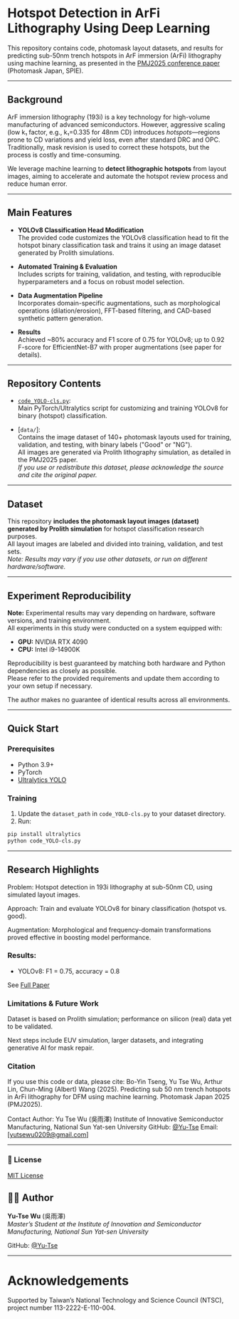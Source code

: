 # Hotspot Detection in ArFi Lithography Using Deep Learning

This repository contains code, photomask layout datasets, and results for predicting sub-50nm trench hotspots in ArF immersion (ArFi) lithography using machine learning, as presented in the [PMJ2025 conference paper](https://www.spiedigitallibrary.org/conference-proceedings-of-spie/13655/136550Z/Predicting-sub-50-nm-trench-hotspots-in-ArFi-lithography-for/10.1117/12.3070243.short) (Photomask Japan, SPIE).

---

## Background

ArF immersion lithography (193i) is a key technology for high-volume manufacturing of advanced semiconductors. However, aggressive scaling (low k₁ factor, e.g., k₁=0.335 for 48nm CD) introduces *hotspots*—regions prone to CD variations and yield loss, even after standard DRC and OPC. Traditionally, mask revision is used to correct these hotspots, but the process is costly and time-consuming.

We leverage machine learning to **detect lithographic hotspots** from layout images, aiming to accelerate and automate the hotspot review process and reduce human error.

---

## Main Features

- **YOLOv8 Classification Head Modification**  
  The provided code customizes the YOLOv8 classification head to fit the hotspot binary classification task and trains it using an image dataset generated by Prolith simulations.

- **Automated Training & Evaluation**  
  Includes scripts for training, validation, and testing, with reproducible hyperparameters and a focus on robust model selection.

- **Data Augmentation Pipeline**  
  Incorporates domain-specific augmentations, such as morphological operations (dilation/erosion), FFT-based filtering, and CAD-based synthetic pattern generation.

- **Results**  
  Achieved ~80% accuracy and F1 score of 0.75 for YOLOv8; up to 0.92 F-score for EfficientNet-B7 with proper augmentations (see paper for details).

---

## Repository Contents

- [`code_YOLO-cls.py`](code_YOLO-cls.py):  
  Main PyTorch/Ultralytics script for customizing and training YOLOv8 for binary (hotspot) classification.

- [`data/`]:  
  Contains the image dataset of 140+ photomask layouts used for training, validation, and testing, with binary labels ("Good" or "NG").  
  All images are generated via Prolith lithography simulation, as detailed in the PMJ2025 paper.  
  *If you use or redistribute this dataset, please acknowledge the source and cite the original paper.*
---


## Dataset

This repository **includes the photomask layout images (dataset) generated by Prolith simulation** for hotspot classification research purposes.  
All layout images are labeled and divided into training, validation, and test sets.  
*Note: Results may vary if you use other datasets, or run on different hardware/software.*

---

## Experiment Reproducibility

**Note:** Experimental results may vary depending on hardware, software versions, and training environment.  
All experiments in this study were conducted on a system equipped with:

- **GPU:** NVIDIA RTX 4090  
- **CPU:** Intel i9-14900K

Reproducibility is best guaranteed by matching both hardware and Python dependencies as closely as possible.  
Please refer to the provided requirements and update them according to your own setup if necessary.

The author makes no guarantee of identical results across all environments.

---

## Quick Start

### Prerequisites

- Python 3.9+
- PyTorch
- [Ultralytics YOLO](https://github.com/ultralytics/ultralytics)

### Training

1. Update the `dataset_path` in `code_YOLO-cls.py` to your dataset directory.
2. Run:

```bash
pip install ultralytics
python code_YOLO-cls.py
```

---
## Research Highlights
Problem: Hotspot detection in 193i lithography at sub-50nm CD, using simulated layout images.

Approach: Train and evaluate YOLOv8 for binary classification (hotspot vs. good).

Augmentation: Morphological and frequency-domain transformations proved effective in boosting model performance.

### Results:

- YOLOv8: F1 = 0.75, accuracy = 0.8

See [Full Paper](https://www.spiedigitallibrary.org/conference-proceedings-of-spie/13655/136550Z/Predicting-sub-50-nm-trench-hotspots-in-ArFi-lithography-for/10.1117/12.3070243.short)

### Limitations & Future Work
Dataset is based on Prolith simulation; performance on silicon (real) data yet to be validated.

Next steps include EUV simulation, larger datasets, and integrating generative AI for mask repair.

### Citation
If you use this code or data, please cite:
Bo-Yin Tseng, Yu Tse Wu, Arthur Lin, Chun-Ming (Albert) Wang (2025). Predicting sub 50 nm trench hotspots in ArFi lithography for DFM using machine learning. Photomask Japan 2025 (PMJ2025).

Contact
Author: Yu Tse Wu (吳雨澤)
Institute of Innovative Semiconductor Manufacturing, National Sun Yat-sen University
GitHub: [@Yu-Tse](https://github.com/Yu-Tse)
Email: [yutsewu0209@gmail.com]

---
### 📝 License

[MIT License](LICENSE)

## 🙋‍♂️ Author

**Yu-Tse Wu** (吳雨澤)  
*Master’s Student at the Institute of Innovation and Semiconductor Manufacturing, National Sun Yat-sen University*

GitHub: [@Yu-Tse](https://github.com/Yu-Tse)


---
# Acknowledgements

Supported by Taiwan’s National Technology and Science Council (NTSC), project number 113-2222-E-110-004.

